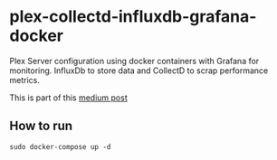 # plex-collectd-influxdb-grafana-docker

Plex Server configuration using docker containers with Grafana for monitoring. InfluxDb to store data and CollectD to scrap performance metrics.

This is part of this [medium post](https://medium.com/@agustin.gimeno/atomicpi-as-a-plex-server-using-docker-containers-91a464fdc040)

## How to run

```
sudo docker-compose up -d
```

